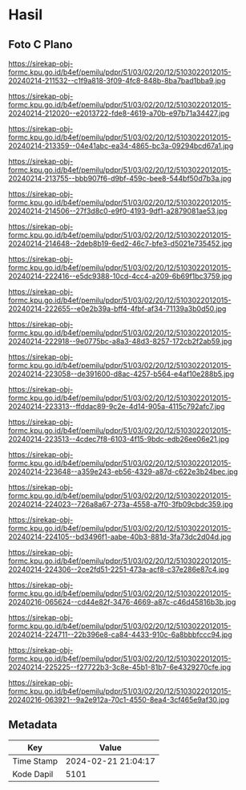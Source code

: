 # Hasil

## Foto C Plano

https://sirekap-obj-formc.kpu.go.id/b4ef/pemilu/pdpr/51/03/02/20/12/5103022012015-20240214-211532--c1f9a818-3f09-4fc8-848b-8ba7bad1bba9.jpg

https://sirekap-obj-formc.kpu.go.id/b4ef/pemilu/pdpr/51/03/02/20/12/5103022012015-20240214-212020--e2013722-fde8-4619-a70b-e97b71a34427.jpg

https://sirekap-obj-formc.kpu.go.id/b4ef/pemilu/pdpr/51/03/02/20/12/5103022012015-20240214-213359--04e41abc-ea34-4865-bc3a-09294bcd67a1.jpg

https://sirekap-obj-formc.kpu.go.id/b4ef/pemilu/pdpr/51/03/02/20/12/5103022012015-20240214-213755--bbb907f6-d9bf-459c-bee8-544bf50d7b3a.jpg

https://sirekap-obj-formc.kpu.go.id/b4ef/pemilu/pdpr/51/03/02/20/12/5103022012015-20240214-214506--27f3d8c0-e9f0-4193-9df1-a2879081ae53.jpg

https://sirekap-obj-formc.kpu.go.id/b4ef/pemilu/pdpr/51/03/02/20/12/5103022012015-20240214-214648--2deb8b19-6ed2-46c7-bfe3-d5021e735452.jpg

https://sirekap-obj-formc.kpu.go.id/b4ef/pemilu/pdpr/51/03/02/20/12/5103022012015-20240214-222416--e5dc9388-10cd-4cc4-a209-6b69f1bc3759.jpg

https://sirekap-obj-formc.kpu.go.id/b4ef/pemilu/pdpr/51/03/02/20/12/5103022012015-20240214-222655--e0e2b39a-bff4-4fbf-af34-71139a3b0d50.jpg

https://sirekap-obj-formc.kpu.go.id/b4ef/pemilu/pdpr/51/03/02/20/12/5103022012015-20240214-222918--9e0775bc-a8a3-48d3-8257-172cb2f2ab59.jpg

https://sirekap-obj-formc.kpu.go.id/b4ef/pemilu/pdpr/51/03/02/20/12/5103022012015-20240214-223058--de391600-d8ac-4257-b564-e4af10e288b5.jpg

https://sirekap-obj-formc.kpu.go.id/b4ef/pemilu/pdpr/51/03/02/20/12/5103022012015-20240214-223313--ffddac89-9c2e-4d14-905a-4115c792afc7.jpg

https://sirekap-obj-formc.kpu.go.id/b4ef/pemilu/pdpr/51/03/02/20/12/5103022012015-20240214-223513--4cdec7f8-6103-4f15-9bdc-edb26ee06e21.jpg

https://sirekap-obj-formc.kpu.go.id/b4ef/pemilu/pdpr/51/03/02/20/12/5103022012015-20240214-223648--a359e243-eb56-4329-a87d-c622e3b24bec.jpg

https://sirekap-obj-formc.kpu.go.id/b4ef/pemilu/pdpr/51/03/02/20/12/5103022012015-20240214-224023--726a8a67-273a-4558-a7f0-3fb09cbdc359.jpg

https://sirekap-obj-formc.kpu.go.id/b4ef/pemilu/pdpr/51/03/02/20/12/5103022012015-20240214-224105--bd3496f1-aabe-40b3-881d-3fa73dc2d04d.jpg

https://sirekap-obj-formc.kpu.go.id/b4ef/pemilu/pdpr/51/03/02/20/12/5103022012015-20240214-224306--2ce2fd51-2251-473a-acf8-c37e286e87c4.jpg

https://sirekap-obj-formc.kpu.go.id/b4ef/pemilu/pdpr/51/03/02/20/12/5103022012015-20240216-065624--cd44e82f-3476-4669-a87c-c46d45816b3b.jpg

https://sirekap-obj-formc.kpu.go.id/b4ef/pemilu/pdpr/51/03/02/20/12/5103022012015-20240214-224711--22b396e8-ca84-4433-910c-6a8bbbfccc94.jpg

https://sirekap-obj-formc.kpu.go.id/b4ef/pemilu/pdpr/51/03/02/20/12/5103022012015-20240214-225225--f27722b3-3c8e-45b1-81b7-6e4329270cfe.jpg

https://sirekap-obj-formc.kpu.go.id/b4ef/pemilu/pdpr/51/03/02/20/12/5103022012015-20240216-063921--9a2e912a-70c1-4550-8ea4-3cf465e9af30.jpg


## Metadata

| Key        | Value               |
| ---------- | ------------------- |
| Time Stamp | 2024-02-21 21:04:17 |
| Kode Dapil | 5101                |



